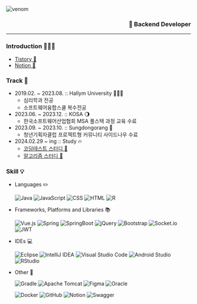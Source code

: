 <!--
**qbobl5/qbobl5** is a ✨ _special_ ✨ repository because its `README.md` (this file) appears on your GitHub profile.

Here are some ideas to get you started:

- 🔭 I’m currently working on ...
- 🌱 I’m currently learning ...
- 👯 I’m looking to collaborate on ...
- 🤔 I’m looking for help with ...
- 💬 Ask me about ...
- 📫 How to reach me: ...
- 😄 Pronouns: ...
- ⚡ Fun fact: ...
-->
![venom](https://capsule-render.vercel.app/api?type=venom&height=150&text=Kim%20Hye%20Bin&fontSize=50&color=0:55f8f1,100:ff015c&stroke=100)
<h3 align="right">🚀 Backend Developer</h3>

***
### Introduction 🙋🏻‍♀️
- [Tistory 🔗](https://kimparkpark.tistory.com/)
- [Notion 🔗]()
### Track 🐾
- 2019.02. ~ 2023.08. :: Hallym University 👩🏻‍🎓
  - 심리학과 전공
  - 소프트웨어융합스쿨 복수전공
- 2023.06. ~ 2023.12. :: KOSA 🌖
  - 한국소프트웨어산업협회 MSA 풀스택 과정 교육 수료
- 2023.09. ~ 2023.10. :: Sungdongorang 🏡
  - 청년기획자클럽 프로젝트형 커뮤니티 사이드나우 수료
- 2024.02.29 ~ ing :: Study 🔥
  - [코딩테스트 스터디 🔗](https://github.com/nawonhee/Study_CodingTest.git)
  - [알고리즘 스터디 🔗](https://github.com/qbobl5/Study_Algorithm.git)
### Skill 💡
- Languages ✏️

  ![Java](https://img.shields.io/badge/java-%23ED8B00.svg?style=for-the-badge&logo=openjdk&logoColor=white)
  ![JavaScript](https://img.shields.io/badge/javascript-%23323330.svg?style=for-the-badge&logo=javascript&logoColor=%23F7DF1E)
  ![CSS](https://img.shields.io/badge/css-%231572B6.svg?style=for-the-badge&logo=css3&logoColor=white)
  ![HTML](https://img.shields.io/badge/html-%23E34F26.svg?style=for-the-badge&logo=html5&logoColor=white)
  ![R](https://img.shields.io/badge/r-%23276DC3.svg?style=for-the-badge&logo=r&logoColor=white)
- Frameworks, Platforms and Libraries 📚

  ![Vue.js](https://img.shields.io/badge/vue.js-%2335495e.svg?style=for-the-badge&logo=vuedotjs&logoColor=%234FC08D)
  ![Spring](https://img.shields.io/badge/spring-%236DB33F.svg?style=for-the-badge&logo=spring&logoColor=white)
  ![SpringBoot](https://img.shields.io/badge/springboot-%236DB33F.svg?style=for-the-badge&logo=springboot&logoColor=white)
  ![jQuery](https://img.shields.io/badge/jquery-%230769AD.svg?style=for-the-badge&logo=jquery&logoColor=white)
  ![Bootstrap](https://img.shields.io/badge/bootstrap-%238511FA.svg?style=for-the-badge&logo=bootstrap&logoColor=white)
  ![Socket.io](https://img.shields.io/badge/Socket.io-black?style=for-the-badge&logo=socket.io&badgeColor=010101)
  ![JWT](https://img.shields.io/badge/JWT-black?style=for-the-badge&logo=JSON%20web%20tokens)
- IDEs 💻

  ![Eclipse](https://img.shields.io/badge/Eclipse-FE7A16.svg?style=for-the-badge&logo=Eclipse&logoColor=white)
  ![IntelliJ IDEA](https://img.shields.io/badge/IntelliJIDEA-000000.svg?style=for-the-badge&logo=intellij-idea&logoColor=white)
  ![Visual Studio Code](https://img.shields.io/badge/Visual%20Studio%20Code-0078d7.svg?style=for-the-badge&logo=visual-studio-code&logoColor=white)
  ![Android Studio](https://img.shields.io/badge/Android%20Studio-3DDC84.svg?style=for-the-badge&logo=android-studio&logoColor=white)
  ![RStudio](https://img.shields.io/badge/RStudio-4285F4?style=for-the-badge&logo=rstudio&logoColor=white)
- Other 💭

  ![Gradle](https://img.shields.io/badge/Gradle-02303A.svg?style=for-the-badge&logo=Gradle&logoColor=white)
  ![Apache Tomcat](https://img.shields.io/badge/apache%20tomcat-%23F8DC75.svg?style=for-the-badge&logo=apache-tomcat&logoColor=black)
  ![Figma](https://img.shields.io/badge/figma-%23F24E1E.svg?style=for-the-badge&logo=figma&logoColor=white)
  ![Oracle](https://img.shields.io/badge/Oracle-F80000?style=for-the-badge&logo=oracle&logoColor=white)
  
  ![Docker](https://img.shields.io/badge/docker-%230db7ed.svg?style=for-the-badge&logo=docker&logoColor=white)
  ![GitHub](https://img.shields.io/badge/github-%23121011.svg?style=for-the-badge&logo=github&logoColor=white)
  ![Notion](https://img.shields.io/badge/Notion-%23000000.svg?style=for-the-badge&logo=notion&logoColor=white)
  ![Swagger](https://img.shields.io/badge/-Swagger-%23Clojure?style=for-the-badge&logo=swagger&logoColor=white)
